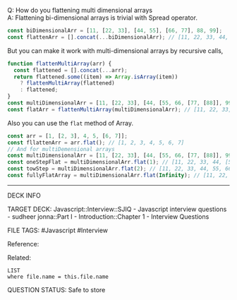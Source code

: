 Q: How do you flattening multi dimensional arrays  
A: Flattening bi-dimensional arrays is trivial with Spread operator.
```javascript
const biDimensionalArr = [11, [22, 33], [44, 55], [66, 77], 88, 99];
const flattenArr = [].concat(...biDimensionalArr); // [11, 22, 33, 44, 55, 66, 77, 88, 99]
```
But you can make it work with multi-dimensional arrays by recursive calls,
```javascript
function flattenMultiArray(arr) {
  const flattened = [].concat(...arr);
  return flattened.some((item) => Array.isArray(item))
    ? flattenMultiArray(flattened)
    : flattened;
}
const multiDimensionalArr = [11, [22, 33], [44, [55, 66, [77, [88]], 99]]];
const flatArr = flattenMultiArray(multiDimensionalArr); // [11, 22, 33, 44, 55, 66, 77, 88, 99]
```
Also you can use the `flat` method of Array.
```javascript
const arr = [1, [2, 3], 4, 5, [6, 7]];
const fllattenArr = arr.flat(); // [1, 2, 3, 4, 5, 6, 7]
// And for multiDemensional arrays
const multiDimensionalArr = [11, [22, 33], [44, [55, 66, [77, [88]], 99]]];
const oneStepFlat = multiDimensionalArr.flat(1); // [11, 22, 33, 44, [55, 66, [77, [88]], 99]]
const towStep = multiDimensionalArr.flat(2); // [11, 22, 33, 44, 55, 66, [77, [88]], 99]
const fullyFlatArray = multiDimensionalArr.flat(Infinity); // [11, 22, 33, 44, 55, 66, 77, 88, 99]
```
<!--ID: 1693596688315-->

---

DECK INFO

TARGET DECK: Javascript::Interview::SJIQ - Javascript interview questions - sudheer jonna::Part I - Introduction::Chapter 1 - Interview Questions

FILE TAGS: #Javascript #Interview

Reference:

Related:

```dataview
LIST
where file.name = this.file.name
```

QUESTION STATUS: Safe to store